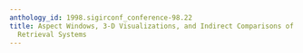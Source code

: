 ```yaml
---
anthology_id: 1998.sigirconf_conference-98.22
title: Aspect Windows, 3-D Visualizations, and Indirect Comparisons of Information
  Retrieval Systems
---
```

